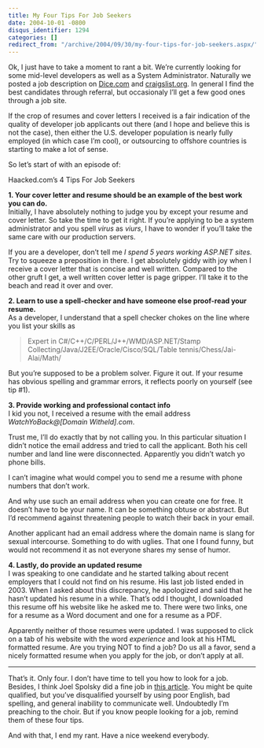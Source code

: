 ```yaml
---
title: My Four Tips For Job Seekers
date: 2004-10-01 -0800
disqus_identifier: 1294
categories: []
redirect_from: "/archive/2004/09/30/my-four-tips-for-job-seekers.aspx/"
---
```


Ok, I just have to take a moment to rant a bit. We’re currently looking
for some mid-level developers as well as a System Administrator.
Naturally we posted a job description on
[Dice.com](http://www.dice.com/ "Dice") and
[craigslist.org](http://www.craigslist.org/ "Craigs List"). In general I
find the best candidates through referral, but occasionaly I’ll get a
few good ones through a job site.

If the crop of resumes and cover letters I received is a fair indication
of the quality of developer job applicants out there (and I hope and
believe this is not the case), then either the U.S. developer population
is nearly fully employed (in which case I’m cool), or outsourcing to
offshore countries is starting to make a lot of sense.

So let’s start of with an episode of:

Haacked.com’s 4 Tips For Job Seekers

**1. Your cover letter and resume should be an example of the best work
you can do.** \
 Initially, I have absolutely nothing to judge you by except your resume
and cover letter. So take the time to get it right. If you’re applying
to be a system administrator and you spell *virus* as *viurs*, I have to
wonder if you’ll take the same care with our production servers.

If you are a developer, don’t tell me *I spend 5 years working ASP.NET
sites.* Try to squeeze a preposition in there. I get absolutely giddy
with joy when I receive a cover letter that is concise and well written.
Compared to the other gruft I get, a well written cover letter is page
gripper. I’ll take it to the beach and read it over and over.

**2. Learn to use a spell-checker and have someone else proof-read your
resume.** \
 As a developer, I understand that a spell checker chokes on the line
where you list your skills as

> Expert in C\#/C++/C/PERL/J++/WMD/ASP.NET/Stamp
> Collecting/Java/J2EE/Oracle/Cisco/SQL/Table
> tennis/Chess/Jai-Alai/Math/

But you’re supposed to be a problem solver. Figure it out. If your
resume has obvious spelling and grammar errors, it reflects poorly on
yourself (see tip \#1).

**3. Provide working and professional contact info**\
 I kid you not, I received a resume with the email address
*WatchYoBack@[Domain Witheld].com*.

Trust me, I’ll do exactly that by not calling you. In this particular
situation I didn’t notice the email address and tried to call the
applicant. Both his cell number and land line were disconnected.
Apparently you didn’t watch yo phone bills.

I can’t imagine what would compel you to send me a resume with phone
numbers that don’t work.

And why use such an email address when you can create one for free. It
doesn’t have to be your name. It can be something obtuse or abstract.
But I’d recommend against threatening people to watch their back in your
email.

Another applicant had an email address where the domain name is slang
for sexual intercourse. Something to do with uglies. That one I found
funny, but would not recommend it as not everyone shares my sense of
humor.

**4. Lastly, do provide an updated resume** \
 I was speaking to one candidate and he started talking about recent
employers that I could not find on his resume. His last job listed ended
in 2003. When I asked about this discrepancy, he apologized and said
that he hasn’t updated his resume in a while. That’s odd I thought, I
downloaded this resume off his website like he asked me to. There were
two links, one for a resume as a Word document and one for a resume as a
PDF.

Apparently neither of those resumes were updated. I was supposed to
click on a tab of his website with the word *experience* and look at his
HTML formatted resume. Are you trying NOT to find a job? Do us all a
favor, send a nicely formatted resume when you apply for the job, or
don’t apply at all.

* * * * *

That’s it. Only four. I don’t have time to tell you how to look for a
job. Besides, I think Joel Spolsky did a fine job in [this
article](http://www.joelonsoftware.com/articles/ResumeRead.html). You
might be quite qualified, but you’ve disqualified yourself by using poor
English, bad spelling, and general inability to communicate well.
Undoubtedly I’m preaching to the choir. But if you know people looking
for a job, remind them of these four tips.

And with that, I end my rant. Have a nice weekend everybody.

